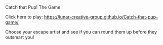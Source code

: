 Catch that Pup! The Game

Click here to play: https://lunar-creative-group.github.io/Catch-that-pup-game/

Choose your escape artist and see if you can round them up before they outsmart you!
